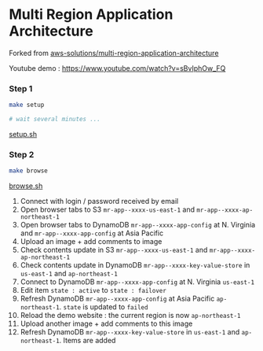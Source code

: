 # Multi Region Application Architecture

Forked from [aws-solutions/multi-region-application-architecture](https://github.com/aws-solutions/multi-region-application-architecture)

Youtube demo : https://www.youtube.com/watch?v=sBvIphOw_FQ

### Step 1

```bash
make setup

# wait several minutes ...
```

[setup.sh](./scripts/setup.sh)

### Step 2

```bash
make browse
```

[browse.sh](./scripts/browse.sh)

1. Connect with login / password received by email
2. Open browser tabs to S3 `mr-app--xxxx-us-east-1` and `mr-app--xxxx-ap-northeast-1`
3. Open browser tabs to DynamoDB `mr-app--xxxx-app-config` at N. Virginia and `mr-app--xxxx-app-config` at Asia Pacific
4. Upload an image + add comments to image
5. Check contents update in S3 `mr-app--xxxx-us-east-1` and `mr-app--xxxx-ap-northeast-1`
6. Check contents update in DynamoDB `mr-app--xxxx-key-value-store` in `us-east-1` and `ap-northeast-1`
7. Connect to DynamoDB `mr-app--xxxx-app-config` at N. Virginia `us-east-1`
8. Edit item `state : active` to `state : failover`
9. Refresh DynamoDB `mr-app--xxxx-app-config` at Asia Pacific `ap-northeast-1`. `state` is updated to `failed`
10. Reload the demo website : the current region is now `ap-northeast-1`
11. Upload another image + add comments to this image
12. Refresh DynamoDB `mr-app--xxxx-key-value-store` in `us-east-1` and `ap-northeast-1`. Items are added